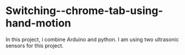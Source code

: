 # Switching--chrome-tab-using-hand-motion
In this project, i combine Arduino and python. I am using two ultrasonic sensors for this project. 
